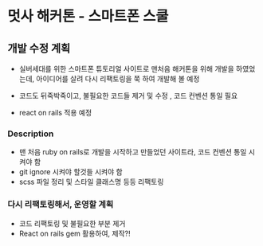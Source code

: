 # 멋사 해커톤 - 스마트폰 스쿨

## 개발 수정 계획
- 실버세대를 위한 스마트폰 튜토리얼 사이트로 맨처음 해커톤을 위해 개발을 하였었는데, 아이디어를 살려
  다시 리팩토링을 쭉 하여 개발해 볼 예정

- 코드도 뒤죽박죽이고, 불필요한 코드들 제거 및 수정 , 코드 컨벤션 통일 필요

- react on rails 적용 예정

### Description
- 맨 처음 ruby on rails로 개발을 시작하고 만들었던 사이트라, 코드 컨벤션 통일 시켜야 함
- git ignore 시켜야 할것들 시켜야 함
- scss 파일 정리 및 스타일 클래스명 등등 리팩토링

### 다시 리팩토링해서, 운영할 계획
- 코드 리팩토링 및 불필요한 부분 제거
- React on rails gem 활용하여, 제작?!